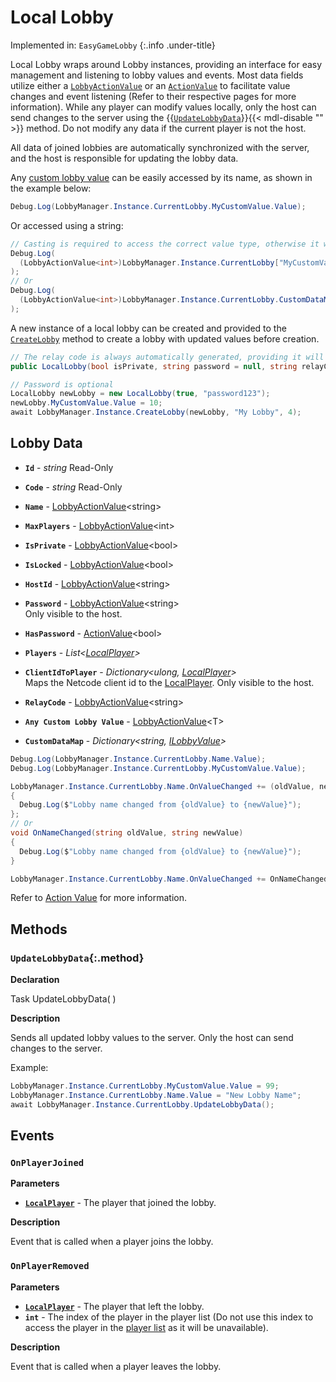 # Local Lobby

Implemented in: `EasyGameLobby`
{:.info .under-title}

Local Lobby wraps around Lobby instances, providing an interface for easy management and listening to lobby values and events. Most data fields utilize either a [`LobbyActionValue`](../others/action-value.md#lobbyactionvalue) or an [`ActionValue`](../others/action-value.md) to facilitate value changes and event listening (Refer to their respective pages for more information). While any player can modify values locally, only the host can send changes to the server using the {{[`UpdateLobbyData`](#updatelobbydata)}}{{< mdl-disable "<!-- markdownlint-disable MD051 -->" >}} method. Do not modify any data if the current player is not the host.

All data of joined lobbies are automatically synchronized with the server, and the host is responsible for updating the lobby data.

Any [custom lobby value](../getting-started/lobby-settings.md#custom-lobby-and-player-values) can be easily accessed by its name, as shown in the example below:

```csharp
Debug.Log(LobbyManager.Instance.CurrentLobby.MyCustomValue.Value);
```

Or accessed using a string:

```csharp
// Casting is required to access the correct value type, otherwise it will always return the value as a string.
Debug.Log(
  (LobbyActionValue<int>)LobbyManager.Instance.CurrentLobby["MyCustomValue"].Value
);
// Or
Debug.Log(
  (LobbyActionValue<int>)LobbyManager.Instance.CurrentLobby.CustomDataMap["MyCustomValue"].Value
);
```

A new instance of a local lobby can be created and provided to the [`CreateLobby`](../managing-lobbies/lobby-manager.md#createlobby) method to create a lobby with updated values before creation.

```csharp title="Local Lobby Constructor"
// The relay code is always automatically generated, providing it will have no effect.
public LocalLobby(bool isPrivate, string password = null, string relayCode = null)
```

```csharp
// Password is optional
LocalLobby newLobby = new LocalLobby(true, "password123");
newLobby.MyCustomValue.Value = 10;
await LobbyManager.Instance.CreateLobby(newLobby, "My Lobby", 4);
```

## Lobby Data

- **`Id`** - *string* Read-Only
- **`Code`** - *string* Read-Only
- **`Name`** - [LobbyActionValue](../others/action-value.md)<string\>
- **`MaxPlayers`** - [LobbyActionValue](../others/action-value.md)<int\>
- **`IsPrivate`** - [LobbyActionValue](../others/action-value.md)<bool\>
- **`IsLocked`** - [LobbyActionValue](../others/action-value.md)<bool\>
- **`HostId`** - [LobbyActionValue](../others/action-value.md)<string\>
- **`Password`** - [LobbyActionValue](../others/action-value.md)<string\>  
Only visible to the host.

- **`HasPassword`** - [ActionValue](../others/action-value.md)<bool\>
- **`Players`** - *List<[LocalPlayer](local-player.md)\>*
- **`ClientIdToPlayer`** - *Dictionary<ulong, [LocalPlayer](local-player.md)\>*  
Maps the Netcode client id to the [LocalPlayer](local-player.md).
Only visible to the host.

- **`RelayCode`** - [LobbyActionValue](../others/action-value.md)<string\>
- **`Any Custom Lobby Value`** - [LobbyActionValue](../others/action-value.md)<T\>
- **`CustomDataMap`** - *Dictionary<string, [ILobbyValue](../others/custom-value-types.md#illobbyvalue-interface)\>*

```csharp title="Reading lobby values"
Debug.Log(LobbyManager.Instance.CurrentLobby.Name.Value);
Debug.Log(LobbyManager.Instance.CurrentLobby.MyCustomValue.Value);
```

```csharp title="Listening to lobby value changes"
LobbyManager.Instance.CurrentLobby.Name.OnValueChanged += (oldValue, newValue) =>
{
  Debug.Log($"Lobby name changed from {oldValue} to {newValue}");
};
// Or
void OnNameChanged(string oldValue, string newValue)
{
  Debug.Log($"Lobby name changed from {oldValue} to {newValue}");
}

LobbyManager.Instance.CurrentLobby.Name.OnValueChanged += OnNameChanged;
```

Refer to [Action Value](../others/action-value.md) for more information.

## Methods

### `UpdateLobbyData`{:.method}

**Declaration**

<span class="code"><span class="return">Task</span> <span class="method">UpdateLobbyData</span>( )</span>

**Description**

Sends all updated lobby values to the server. Only the host can send changes to the server.

Example:

```csharp
LobbyManager.Instance.CurrentLobby.MyCustomValue.Value = 99;
LobbyManager.Instance.CurrentLobby.Name.Value = "New Lobby Name";
await LobbyManager.Instance.CurrentLobby.UpdateLobbyData();
```

## Events

### `OnPlayerJoined`

**Parameters**

- **[`LocalPlayer`](local-player.md)** - The player that joined the lobby.

**Description**

Event that is called when a player joins the lobby.

### `OnPlayerRemoved`

**Parameters**

- **[`LocalPlayer`](local-player.md)** - The player that left the lobby.
- **`int`** - The index of the player in the player list (Do not use this index to access the player in the [player list](#lobby-data) as it will be unavailable).

**Description**

Event that is called when a player leaves the lobby.
